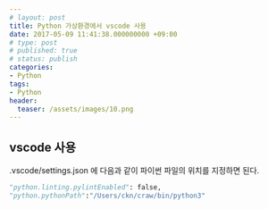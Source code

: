 ```yaml
---
# layout: post
title: Python 가상환경에서 vscode 사용
date: 2017-05-09 11:41:38.000000000 +09:00
# type: post
# published: true
# status: publish
categories:
- Python
tags:
- Python
header:
  teaser: /assets/images/10.png
---
```

## vscode 사용
.vscode/settings.json 에 다음과 같이 파이썬 파일의 위치를 지정하면 된다.
``` python
"python.linting.pylintEnabled": false,
"python.pythonPath":"/Users/ckn/craw/bin/python3"
```
